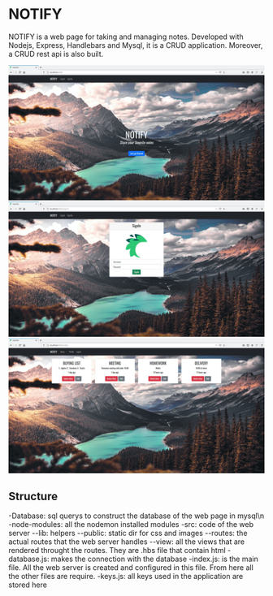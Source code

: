 # NOTIFY
NOTIFY is a web page for taking and managing notes. Developed with Nodejs, Express, Handlebars and Mysql, it is a CRUD application. Moreover, a CRUD rest api is also built.

![](docs/notify_index.jpg)
![](docs/notify_signin.jpg)
![](docs/notify_notes.jpg)

## Structure
-Database: sql querys to construct the database of the web page in mysql\n
-node-modules: all the nodemon installed modules
-src: code of the web server
--lib: helpers
--public: static dir for css and images
--routes: the actual routes that the web server handles
--view: all the views that are rendered throught the routes. They are .hbs file that contain html
-database.js: makes the connection with the database
-index.js: is the main file. All the web server is created and configured in this file. From here all the other files are require.
-keys.js: all keys used in the application are stored here
